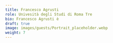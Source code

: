 ```yaml
---
title: Francesco Agrusti
role: Univesità degli Studi di Roma Tre
bio: Francesco Agrusti è
draft: true
image: images/guests/Portrait_placeholder.webp
weight: 7
---
```

